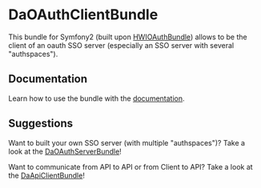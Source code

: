 DaOAuthClientBundle
===================

This bundle for Symfony2 (built upon [HWIOAuthBundle](https://github.com/hwi/HWIOAuthBundle)) allows to be the client of an oauth SSO server (especially an SSO server with several "authspaces").

Documentation
-------------

Learn how to use the bundle with the [documentation](Resources/doc/index.md).

Suggestions
-----------

Want to built your own SSO server (with multiple "authspaces")?
Take a look at the [DaOAuthServerBundle](https://github.com/Gnuckorg/DaOAuthServerBundle)!

Want to communicate from API to API or from Client to API?
Take a look at the [DaApiClientBundle](https://github.com/Gnuckorg/DaApiClientBundle)!